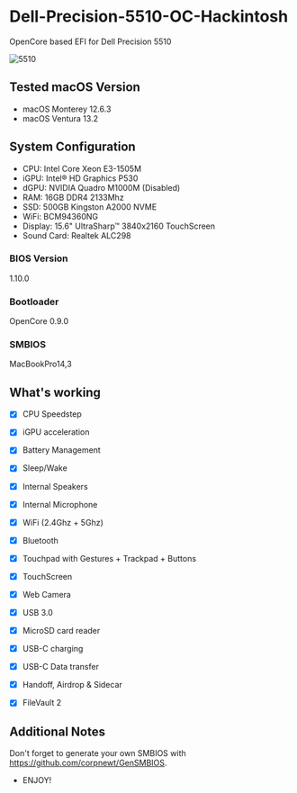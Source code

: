# Dell-Precision-5510-OC-Hackintosh
OpenCore based EFI for Dell Precision 5510



![5510](https://user-images.githubusercontent.com/93620854/223790968-d827e4bd-ab72-4bc3-b54f-6347cccbd6bc.jpg)




## Tested macOS Version


- macOS Monterey 12.6.3
- macOS Ventura 13.2


## System Configuration

- CPU:  Intel Core Xeon E3-1505M 
- iGPU: Intel® HD Graphics P530
- dGPU: NVIDIA Quadro M1000M (Disabled)
- RAM:  16GB DDR4 2133Mhz
- SSD:  500GB Kingston A2000 NVME
- WiFi: BCM94360NG
- Display: 15.6" UltraSharp™ 3840x2160 TouchScreen
- Sound Card: Realtek ALC298


### BIOS Version

1.10.0


### Bootloader

OpenCore 0.9.0

### SMBIOS

MacBookPro14,3



## What's working

 
 - [x] CPU Speedstep

 - [x] iGPU acceleration

 - [x] Battery Management
 
 - [x] Sleep/Wake
 
 - [x] Internal Speakers
 
 - [x] Internal Microphone
 
 - [x] WiFi (2.4Ghz + 5Ghz)
 
 - [x] Bluetooth

 - [x] Touchpad with Gestures + Trackpad + Buttons
 
 - [x] TouchScreen

 - [x] Web Camera

 - [x] USB 3.0

 - [x] MicroSD card reader 
 
 - [x] USB-C charging
  
 - [x] USB-C Data transfer
 
 - [x] Handoff, Airdrop & Sidecar

 - [x] FileVault 2
 


## Additional Notes

Don't forget to generate your own SMBIOS with https://github.com/corpnewt/GenSMBIOS. 

- ENJOY!
